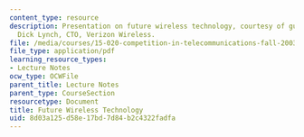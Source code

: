 ```yaml
---
content_type: resource
description: Presentation on future wireless technology, courtesy of guest speaker
  Dick Lynch, CTO, Verizon Wireless.
file: /media/courses/15-020-competition-in-telecommunications-fall-2003/8d03a125d58e17bd7d84b2c4322fadfa_lec8_verizon.pdf
file_type: application/pdf
learning_resource_types:
- Lecture Notes
ocw_type: OCWFile
parent_title: Lecture Notes
parent_type: CourseSection
resourcetype: Document
title: Future Wireless Technology
uid: 8d03a125-d58e-17bd-7d84-b2c4322fadfa
---
```

